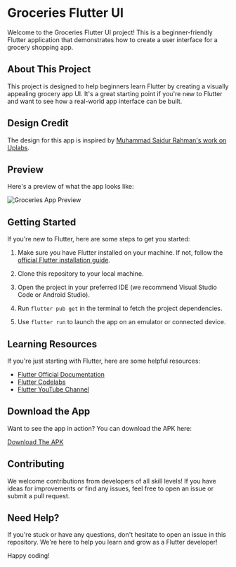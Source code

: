 # Groceries Flutter UI

Welcome to the Groceries Flutter UI project! This is a beginner-friendly Flutter application that demonstrates how to create a user interface for a grocery shopping app.

## About This Project

This project is designed to help beginners learn Flutter by creating a visually appealing grocery app UI. It's a great starting point if you're new to Flutter and want to see how a real-world app interface can be built.

## Design Credit

The design for this app is inspired by [Muhammad Saidur Rahman's work on Uplabs](https://www.uplabs.com/posts/groceries-mobile-mobile-application-design-dark-version).

## Preview

Here's a preview of what the app looks like:

<img src="docs/grocerisApp.png" alt="Groceries App Preview">

## Getting Started

If you're new to Flutter, here are some steps to get you started:

1. Make sure you have Flutter installed on your machine. If not, follow the [official Flutter installation guide](https://flutter.dev/docs/get-started/install).

2. Clone this repository to your local machine.

3. Open the project in your preferred IDE (we recommend Visual Studio Code or Android Studio).

4. Run `flutter pub get` in the terminal to fetch the project dependencies.

5. Use `flutter run` to launch the app on an emulator or connected device.

## Learning Resources

If you're just starting with Flutter, here are some helpful resources:

- [Flutter Official Documentation](https://flutter.dev/docs)
- [Flutter Codelabs](https://flutter.dev/docs/codelabs)
- [Flutter YouTube Channel](https://www.youtube.com/channel/UCwXdFgeE9KYzlDdR7TG9cMw)

## Download the App

Want to see the app in action? You can download the APK here:

[Download The APK](https://github.com/abdulmominsakib/groceriesAppFlutterUI/releases)

## Contributing

We welcome contributions from developers of all skill levels! If you have ideas for improvements or find any issues, feel free to open an issue or submit a pull request.

## Need Help?

If you're stuck or have any questions, don't hesitate to open an issue in this repository. We're here to help you learn and grow as a Flutter developer!

Happy coding!